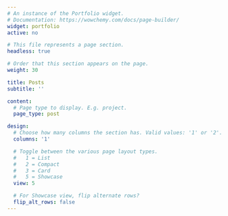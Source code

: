 ```yaml
---
# An instance of the Portfolio widget.
# Documentation: https://wowchemy.com/docs/page-builder/
widget: portfolio
active: no

# This file represents a page section.
headless: true

# Order that this section appears on the page.
weight: 30

title: Posts
subtitle: ''

content:
  # Page type to display. E.g. project.
  page_type: post

design:
  # Choose how many columns the section has. Valid values: '1' or '2'.
  columns: '1'

  # Toggle between the various page layout types.
  #   1 = List
  #   2 = Compact
  #   3 = Card
  #   5 = Showcase
  view: 5

  # For Showcase view, flip alternate rows?
  flip_alt_rows: false
---
```

